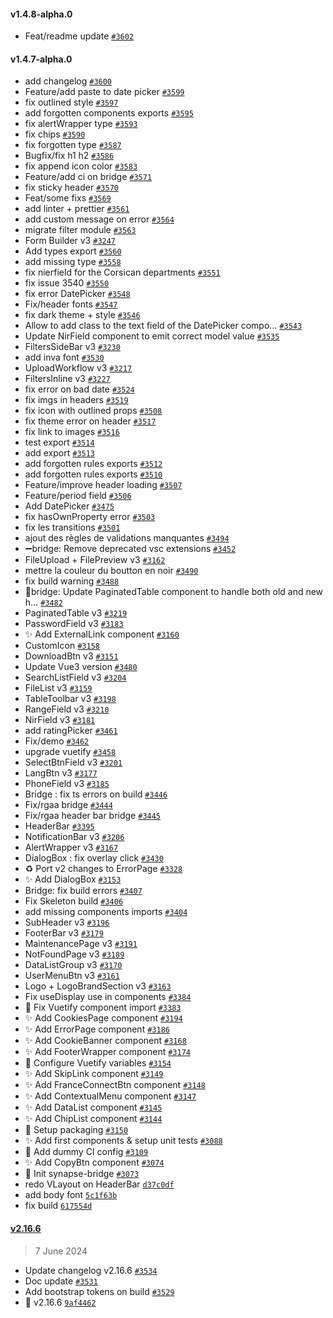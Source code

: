 #### v1.4.8-alpha.0

- Feat/readme update [`#3602`](https://github.com/assurance-maladie-digital/design-system/pull/3602)


#### v1.4.7-alpha.0

- add changelog [`#3600`](https://github.com/assurance-maladie-digital/design-system/pull/3600)
- Feature/add paste to date picker [`#3599`](https://github.com/assurance-maladie-digital/design-system/pull/3599)
- fix outlined style [`#3597`](https://github.com/assurance-maladie-digital/design-system/pull/3597)
- add forgotten components exports [`#3595`](https://github.com/assurance-maladie-digital/design-system/pull/3595)
- fix alertWrapper type [`#3593`](https://github.com/assurance-maladie-digital/design-system/pull/3593)
-  fix chips [`#3590`](https://github.com/assurance-maladie-digital/design-system/pull/3590)
- fix forgotten type [`#3587`](https://github.com/assurance-maladie-digital/design-system/pull/3587)
- Bugfix/fix h1 h2 [`#3586`](https://github.com/assurance-maladie-digital/design-system/pull/3586)
- fix append icon color [`#3583`](https://github.com/assurance-maladie-digital/design-system/pull/3583)
- Feature/add ci on bridge [`#3571`](https://github.com/assurance-maladie-digital/design-system/pull/3571)
- fix sticky header [`#3570`](https://github.com/assurance-maladie-digital/design-system/pull/3570)
- Feat/some fixs [`#3569`](https://github.com/assurance-maladie-digital/design-system/pull/3569)
- add linter + prettier [`#3561`](https://github.com/assurance-maladie-digital/design-system/pull/3561)
- add custom message on error [`#3564`](https://github.com/assurance-maladie-digital/design-system/pull/3564)
- migrate filter module [`#3563`](https://github.com/assurance-maladie-digital/design-system/pull/3563)
- Form Builder v3 [`#3247`](https://github.com/assurance-maladie-digital/design-system/pull/3247)
- Add types export [`#3560`](https://github.com/assurance-maladie-digital/design-system/pull/3560)
- add missing type [`#3558`](https://github.com/assurance-maladie-digital/design-system/pull/3558)
- fix nierfield for the Corsican departments [`#3551`](https://github.com/assurance-maladie-digital/design-system/pull/3551)
- fix issue 3540 [`#3550`](https://github.com/assurance-maladie-digital/design-system/pull/3550)
- fix error DatePicker [`#3548`](https://github.com/assurance-maladie-digital/design-system/pull/3548)
- Fix/header fonts [`#3547`](https://github.com/assurance-maladie-digital/design-system/pull/3547)
- fix dark theme + style [`#3546`](https://github.com/assurance-maladie-digital/design-system/pull/3546)
- Allow to add class to the text field of the DatePicker compo… [`#3543`](https://github.com/assurance-maladie-digital/design-system/pull/3543)
- Update NirField component to emit correct model value [`#3535`](https://github.com/assurance-maladie-digital/design-system/pull/3535)
- FiltersSideBar v3 [`#3230`](https://github.com/assurance-maladie-digital/design-system/pull/3230)
- add inva font [`#3530`](https://github.com/assurance-maladie-digital/design-system/pull/3530)
- UploadWorkflow v3 [`#3217`](https://github.com/assurance-maladie-digital/design-system/pull/3217)
- FiltersInline v3 [`#3227`](https://github.com/assurance-maladie-digital/design-system/pull/3227)
- fix error on bad date [`#3524`](https://github.com/assurance-maladie-digital/design-system/pull/3524)
- fix imgs in headers [`#3519`](https://github.com/assurance-maladie-digital/design-system/pull/3519)
- fix icon with outlined props [`#3508`](https://github.com/assurance-maladie-digital/design-system/pull/3508)
- fix theme error on header [`#3517`](https://github.com/assurance-maladie-digital/design-system/pull/3517)
- fix link to images [`#3516`](https://github.com/assurance-maladie-digital/design-system/pull/3516)
- test export [`#3514`](https://github.com/assurance-maladie-digital/design-system/pull/3514)
- add export [`#3513`](https://github.com/assurance-maladie-digital/design-system/pull/3513)
- add forgotten rules exports [`#3512`](https://github.com/assurance-maladie-digital/design-system/pull/3512)
- add forgotten rules exports [`#3510`](https://github.com/assurance-maladie-digital/design-system/pull/3510)
- Feature/improve header loading [`#3507`](https://github.com/assurance-maladie-digital/design-system/pull/3507)
- Feature/period field [`#3506`](https://github.com/assurance-maladie-digital/design-system/pull/3506)
- Add DatePicker [`#3475`](https://github.com/assurance-maladie-digital/design-system/pull/3475)
- fix hasOwnProperty error [`#3503`](https://github.com/assurance-maladie-digital/design-system/pull/3503)
- fix les transitions [`#3501`](https://github.com/assurance-maladie-digital/design-system/pull/3501)
- ajout des règles de validations manquantes [`#3494`](https://github.com/assurance-maladie-digital/design-system/pull/3494)
- ➖bridge: Remove deprecated vsc extensions [`#3452`](https://github.com/assurance-maladie-digital/design-system/pull/3452)
- FileUpload + FilePreview v3 [`#3162`](https://github.com/assurance-maladie-digital/design-system/pull/3162)
- mettre la couleur du boutton en noir [`#3490`](https://github.com/assurance-maladie-digital/design-system/pull/3490)
- fix build warning [`#3488`](https://github.com/assurance-maladie-digital/design-system/pull/3488)
- 🐛bridge: Update PaginatedTable component to handle both old and new h… [`#3482`](https://github.com/assurance-maladie-digital/design-system/pull/3482)
- PaginatedTable v3 [`#3219`](https://github.com/assurance-maladie-digital/design-system/pull/3219)
- PasswordField v3 [`#3183`](https://github.com/assurance-maladie-digital/design-system/pull/3183)
- ✨ Add ExternalLink component [`#3160`](https://github.com/assurance-maladie-digital/design-system/pull/3160)
- CustomIcon [`#3158`](https://github.com/assurance-maladie-digital/design-system/pull/3158)
- DownloadBtn v3 [`#3151`](https://github.com/assurance-maladie-digital/design-system/pull/3151)
- Update Vue3 version [`#3480`](https://github.com/assurance-maladie-digital/design-system/pull/3480)
- SearchListField v3 [`#3204`](https://github.com/assurance-maladie-digital/design-system/pull/3204)
- FileList v3 [`#3159`](https://github.com/assurance-maladie-digital/design-system/pull/3159)
- TableToolbar v3 [`#3198`](https://github.com/assurance-maladie-digital/design-system/pull/3198)
- RangeField v3 [`#3210`](https://github.com/assurance-maladie-digital/design-system/pull/3210)
- NirField v3 [`#3181`](https://github.com/assurance-maladie-digital/design-system/pull/3181)
- add ratingPicker [`#3461`](https://github.com/assurance-maladie-digital/design-system/pull/3461)
- Fix/demo [`#3462`](https://github.com/assurance-maladie-digital/design-system/pull/3462)
- upgrade vuetify [`#3458`](https://github.com/assurance-maladie-digital/design-system/pull/3458)
- SelectBtnField v3 [`#3201`](https://github.com/assurance-maladie-digital/design-system/pull/3201)
- LangBtn v3 [`#3177`](https://github.com/assurance-maladie-digital/design-system/pull/3177)
- PhoneField v3 [`#3185`](https://github.com/assurance-maladie-digital/design-system/pull/3185)
- Bridge : fix ts errors on build [`#3446`](https://github.com/assurance-maladie-digital/design-system/pull/3446)
- Fix/rgaa bridge [`#3444`](https://github.com/assurance-maladie-digital/design-system/pull/3444)
- Fix/rgaa header bar bridge [`#3445`](https://github.com/assurance-maladie-digital/design-system/pull/3445)
- HeaderBar [`#3395`](https://github.com/assurance-maladie-digital/design-system/pull/3395)
- NotificationBar v3 [`#3206`](https://github.com/assurance-maladie-digital/design-system/pull/3206)
- AlertWrapper v3 [`#3167`](https://github.com/assurance-maladie-digital/design-system/pull/3167)
- DialogBox : fix overlay click [`#3430`](https://github.com/assurance-maladie-digital/design-system/pull/3430)
- ♻️ Port v2 changes to ErrorPage [`#3328`](https://github.com/assurance-maladie-digital/design-system/pull/3328)
- ✨ Add DialogBox [`#3153`](https://github.com/assurance-maladie-digital/design-system/pull/3153)
- Bridge: fix build errors [`#3407`](https://github.com/assurance-maladie-digital/design-system/pull/3407)
- Fix Skeleton build [`#3406`](https://github.com/assurance-maladie-digital/design-system/pull/3406)
- add missing components imports [`#3404`](https://github.com/assurance-maladie-digital/design-system/pull/3404)
- SubHeader v3 [`#3196`](https://github.com/assurance-maladie-digital/design-system/pull/3196)
- FooterBar v3 [`#3179`](https://github.com/assurance-maladie-digital/design-system/pull/3179)
- MaintenancePage v3 [`#3191`](https://github.com/assurance-maladie-digital/design-system/pull/3191)
- NotFoundPage v3 [`#3189`](https://github.com/assurance-maladie-digital/design-system/pull/3189)
- DataListGroup v3 [`#3170`](https://github.com/assurance-maladie-digital/design-system/pull/3170)
- UserMenuBtn v3 [`#3161`](https://github.com/assurance-maladie-digital/design-system/pull/3161)
- Logo + LogoBrandSection v3 [`#3163`](https://github.com/assurance-maladie-digital/design-system/pull/3163)
- Fix useDisplay use in components [`#3384`](https://github.com/assurance-maladie-digital/design-system/pull/3384)
- 🐛 Fix Vuetify component import [`#3383`](https://github.com/assurance-maladie-digital/design-system/pull/3383)
- ✨ Add CookiesPage component [`#3194`](https://github.com/assurance-maladie-digital/design-system/pull/3194)
- ✨ Add ErrorPage component [`#3186`](https://github.com/assurance-maladie-digital/design-system/pull/3186)
- ✨ Add CookieBanner component [`#3168`](https://github.com/assurance-maladie-digital/design-system/pull/3168)
- ✨ Add FooterWrapper component [`#3174`](https://github.com/assurance-maladie-digital/design-system/pull/3174)
- 💄 Configure Vuetify variables [`#3154`](https://github.com/assurance-maladie-digital/design-system/pull/3154)
- ✨ Add SkipLink component [`#3149`](https://github.com/assurance-maladie-digital/design-system/pull/3149)
- ✨ Add FranceConnectBtn component [`#3148`](https://github.com/assurance-maladie-digital/design-system/pull/3148)
- ✨ Add ContextualMenu component [`#3147`](https://github.com/assurance-maladie-digital/design-system/pull/3147)
- ✨ Add DataList component [`#3145`](https://github.com/assurance-maladie-digital/design-system/pull/3145)
- ✨ Add ChipList component [`#3144`](https://github.com/assurance-maladie-digital/design-system/pull/3144)
- 🔧 Setup packaging [`#3150`](https://github.com/assurance-maladie-digital/design-system/pull/3150)
- ✨ Add first components & setup unit tests [`#3088`](https://github.com/assurance-maladie-digital/design-system/pull/3088)
- 🔧 Add dummy CI config [`#3109`](https://github.com/assurance-maladie-digital/design-system/pull/3109)
- ✨ Add CopyBtn component [`#3074`](https://github.com/assurance-maladie-digital/design-system/pull/3074)
- 🎉 Init synapse-bridge [`#3073`](https://github.com/assurance-maladie-digital/design-system/pull/3073)
- redo VLayout on HeaderBar [`d37c0df`](https://github.com/assurance-maladie-digital/design-system/commit/d37c0df1b03e8c602d6f751d5338c58c73cb0da1)
- add body font [`5c1f63b`](https://github.com/assurance-maladie-digital/design-system/commit/5c1f63b42297113094ba009936dabaeac27378b5)
- fix build [`617554d`](https://github.com/assurance-maladie-digital/design-system/commit/617554dc6c984302353db0f1e2b1ea205dc4c7a7)

#### [v2.16.6](https://github.com/assurance-maladie-digital/design-system/compare/v2.16.5...v2.16.6)

> 7 June 2024

- Update changelog v2.16.6 [`#3534`](https://github.com/assurance-maladie-digital/design-system/pull/3534)
- Doc update [`#3531`](https://github.com/assurance-maladie-digital/design-system/pull/3531)
- Add bootstrap tokens on build [`#3529`](https://github.com/assurance-maladie-digital/design-system/pull/3529)
- 🔖 v2.16.6 [`9af4462`](https://github.com/assurance-maladie-digital/design-system/commit/9af446296b98c0a767dbce608e8ce2a1aeaa28ff)
